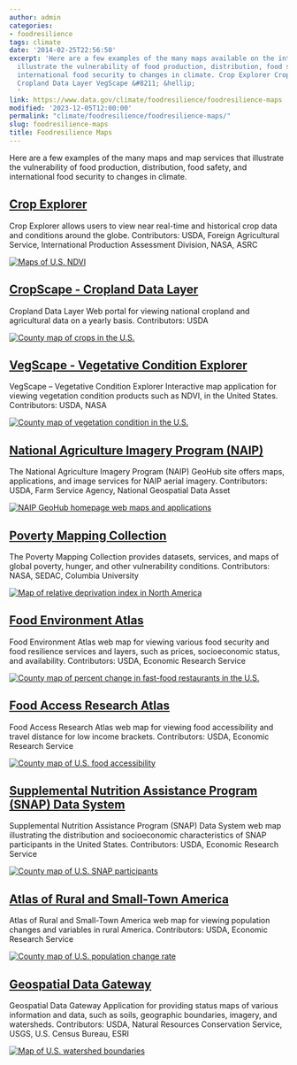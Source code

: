 ```yaml
---
author: admin
categories:
- foodresilience
tags: climate
date: '2014-02-25T22:56:50'
excerpt: 'Here are a few examples of the many maps available on the internet that
  illustrate the vulnerability of food production, distribution, food safety, and
  international food security to changes in climate. Crop Explorer CropScape &#8211;
  Cropland Data Layer VegScape &#8211; &hellip;
  '
link: https://www.data.gov/climate/foodresilience/foodresilience-maps
modified: '2023-12-05T12:00:00'
permalink: "climate/foodresilience/foodresilience-maps/"
slug: foodresilience-maps
title: Foodresilience Maps
---
```


Here are a few examples of the many maps and map services that illustrate the vulnerability of food production, distribution, food safety, and international food security to changes in climate.

## [Crop Explorer](https://ipad.fas.usda.gov/cropexplorer/Default.aspx)

Crop Explorer allows users to view near real-time and historical crop data and conditions around the globe. Contributors: USDA, Foreign Agricultural Service, International Production Assessment Division, NASA, ASRC

[![Maps of U.S. NDVI](https://s3-us-gov-west-1.amazonaws.com/cg-0817d6e3-93c4-4de8-8b32-da6919464e61/Map1_CropExplorer.PNG)](https://s3-us-gov-west-1.amazonaws.com/cg-0817d6e3-93c4-4de8-8b32-da6919464e61/Map1_CropExplorer.PNG)

## [CropScape - Cropland Data Layer](https://nassgeodata.gmu.edu/CropScape/)

Cropland Data Layer Web portal for viewing national cropland and agricultural data on a yearly basis. Contributors: USDA

[![County map of crops in the U.S.](https://s3-us-gov-west-1.amazonaws.com/cg-0817d6e3-93c4-4de8-8b32-da6919464e61/Map2_CropScape.PNG)](https://s3-us-gov-west-1.amazonaws.com/cg-0817d6e3-93c4-4de8-8b32-da6919464e61/Map2_CropScape.PNG)

## [VegScape - Vegetative Condition Explorer](https://nassgeodata.gmu.edu/VegScape/)

VegScape – Vegetative Condition Explorer Interactive map application for viewing vegetation condition products such as NDVI, in the United States. Contributors: USDA, NASA

[![County map of vegetation condition in the U.S.](https://s3-us-gov-west-1.amazonaws.com/cg-0817d6e3-93c4-4de8-8b32-da6919464e61/Map3_VegScape.PNG)](https://s3-us-gov-west-1.amazonaws.com/cg-0817d6e3-93c4-4de8-8b32-da6919464e61/Map3_VegScape.PNG)

## [National Agriculture Imagery Program (NAIP)](https://naip-usdaonline.hub.arcgis.com/)

The National Agriculture Imagery Program (NAIP) GeoHub site offers maps, applications, and image services for NAIP aerial imagery. Contributors: USDA, Farm Service Agency, National Geospatial Data Asset

[![NAIP GeoHub homepage web maps and applications](https://s3-us-gov-west-1.amazonaws.com/cg-0817d6e3-93c4-4de8-8b32-da6919464e61/Map4_NAIP.PNG)](https://s3-us-gov-west-1.amazonaws.com/cg-0817d6e3-93c4-4de8-8b32-da6919464e61/Map4_NAIP.PNG)

## [Poverty Mapping Collection](https://sedac.ciesin.columbia.edu/data/collection/povmap)

The Poverty Mapping Collection provides datasets, services, and maps of global poverty, hunger, and other vulnerability conditions. Contributors: NASA, SEDAC, Columbia University

[![Map of relative deprivation index in North America](https://s3-us-gov-west-1.amazonaws.com/cg-0817d6e3-93c4-4de8-8b32-da6919464e61/Map5_SEDAC.PNG)](https://s3-us-gov-west-1.amazonaws.com/cg-0817d6e3-93c4-4de8-8b32-da6919464e61/Map5_SEDAC.PNG)

## [Food Environment Atlas](https://www.ers.usda.gov/data-products/food-environment-atlas/go-to-the-atlas.aspx#.U59HB41dVIZ)

Food Environment Atlas web map for viewing various food security and food resilience services and layers, such as prices, socioeconomic status, and availability. Contributors: USDA, Economic Research Service

[![County map of percent change in fast-food restaurants in the U.S.](https://s3-us-gov-west-1.amazonaws.com/cg-0817d6e3-93c4-4de8-8b32-da6919464e61/Map6_Food_Environment_Atlas.PNG)](https://s3-us-gov-west-1.amazonaws.com/cg-0817d6e3-93c4-4de8-8b32-da6919464e61/Map6_Food_Environment_Atlas.PNG)

## [Food Access Research Atlas](https://www.ers.usda.gov/data-products/food-access-research-atlas/go-to-the-atlas.aspx#.U59APY1dXjI)

Food Access Research Atlas web map for viewing food accessibility and travel distance for low income brackets. Contributors: USDA, Economic Research Service

[![County map of U.S. food accessibility](https://s3-us-gov-west-1.amazonaws.com/cg-0817d6e3-93c4-4de8-8b32-da6919464e61/Map7_Food_Access_Research_Atlas.PNG)](https://s3-us-gov-west-1.amazonaws.com/cg-0817d6e3-93c4-4de8-8b32-da6919464e61/Map7_Food_Access_Research_Atlas.PNG)

## [Supplemental Nutrition Assistance Program (SNAP) Data System](https://www.ers.usda.gov/data-products/supplemental-nutrition-assistance-program-snap-data-system/go-to-the-map/)

Supplemental Nutrition Assistance Program (SNAP) Data System web map illustrating the distribution and socioeconomic characteristics of SNAP participants in the United States. Contributors: USDA, Economic Research Service

[![County map of U.S. SNAP participants](https://s3-us-gov-west-1.amazonaws.com/cg-0817d6e3-93c4-4de8-8b32-da6919464e61/Map8_SNAP.PNG)](https://s3-us-gov-west-1.amazonaws.com/cg-0817d6e3-93c4-4de8-8b32-da6919464e61/Map8_SNAP.PNG)

## [Atlas of Rural and Small-Town America](https://www.ers.usda.gov/data-products/atlas-of-rural-and-small-town-america/go-to-the-atlas.aspx#.U59BV41dXjI)

Atlas of Rural and Small-Town America web map for viewing population changes and variables in rural America. Contributors: USDA, Economic Research Service

[![County map of U.S. population change rate](https://s3-us-gov-west-1.amazonaws.com/cg-0817d6e3-93c4-4de8-8b32-da6919464e61/Map9_Rural_Smalltown.PNG)](https://s3-us-gov-west-1.amazonaws.com/cg-0817d6e3-93c4-4de8-8b32-da6919464e61/Map9_Rural_Smalltown.PNG)

## [Geospatial Data Gateway](https://datagateway.nrcs.usda.gov/GDGHome_StatusMaps.aspx)

Geospatial Data Gateway Application for providing status maps of various information and data, such as soils, geographic boundaries, imagery, and watersheds. Contributors: USDA, Natural Resources Conservation Service, USGS, U.S. Census Bureau, ESRI

[![Map of U.S. watershed boundaries](https://s3-us-gov-west-1.amazonaws.com/cg-0817d6e3-93c4-4de8-8b32-da6919464e61/Map10_Gateway.PNG)](https://s3-us-gov-west-1.amazonaws.com/cg-0817d6e3-93c4-4de8-8b32-da6919464e61/Map10_Gateway.PNG)